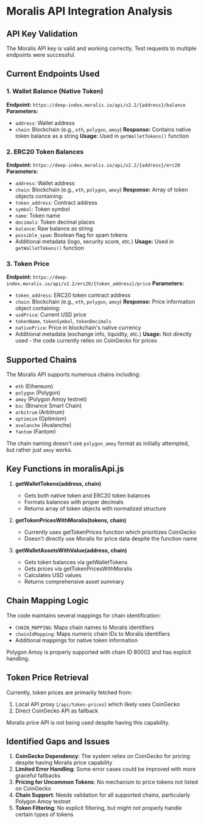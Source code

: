 # Moralis API Integration Analysis

## API Key Validation
The Moralis API key is valid and working correctly. Test requests to multiple endpoints were successful.

## Current Endpoints Used

### 1. Wallet Balance (Native Token)
**Endpoint:** `https://deep-index.moralis.io/api/v2.2/{address}/balance`
**Parameters:**
- `address`: Wallet address
- `chain`: Blockchain (e.g., `eth`, `polygon`, `amoy`)
**Response:** Contains native token balance as a string
**Usage:** Used in `getWalletTokens()` function

### 2. ERC20 Token Balances
**Endpoint:** `https://deep-index.moralis.io/api/v2.2/{address}/erc20`
**Parameters:**
- `address`: Wallet address
- `chain`: Blockchain (e.g., `eth`, `polygon`, `amoy`) 
**Response:** Array of token objects containing:
- `token_address`: Contract address
- `symbol`: Token symbol
- `name`: Token name
- `decimals`: Token decimal places
- `balance`: Raw balance as string
- `possible_spam`: Boolean flag for spam tokens
- Additional metadata (logo, security score, etc.)
**Usage:** Used in `getWalletTokens()` function

### 3. Token Price
**Endpoint:** `https://deep-index.moralis.io/api/v2.2/erc20/{token_address}/price`
**Parameters:**
- `token_address`: ERC20 token contract address
- `chain`: Blockchain (e.g., `eth`, `polygon`, `amoy`)
**Response:** Price information object containing:
- `usdPrice`: Current USD price
- `tokenName`, `tokenSymbol`, `tokenDecimals`
- `nativePrice`: Price in blockchain's native currency
- Additional metadata (exchange info, liquidity, etc.)
**Usage:** Not directly used - the code currently relies on CoinGecko for prices

## Supported Chains

The Moralis API supports numerous chains including:
- `eth` (Ethereum)
- `polygon` (Polygon)
- `amoy` (Polygon Amoy testnet)
- `bsc` (Binance Smart Chain)
- `arbitrum` (Arbitrum)
- `optimism` (Optimism)
- `avalanche` (Avalanche)
- `fantom` (Fantom)

The chain naming doesn't use `polygon_amoy` format as initially attempted, but rather just `amoy` works.

## Key Functions in moralisApi.js

1. **getWalletTokens(address, chain)**
   - Gets both native token and ERC20 token balances
   - Formats balances with proper decimals
   - Returns array of token objects with normalized structure

2. **getTokenPricesWithMoralis(tokens, chain)**
   - Currently uses getTokenPrices function which prioritizes CoinGecko
   - Doesn't directly use Moralis for price data despite the function name

3. **getWalletAssetsWithValue(address, chain)**
   - Gets token balances via getWalletTokens
   - Gets prices via getTokenPricesWithMoralis
   - Calculates USD values
   - Returns comprehensive asset summary

## Chain Mapping Logic

The code maintains several mappings for chain identification:
- `CHAIN_MAPPING`: Maps chain names to Moralis identifiers
- `chainIdMapping`: Maps numeric chain IDs to Moralis identifiers
- Additional mappings for native token information

Polygon Amoy is properly supported with chain ID 80002 and has explicit handling.

## Token Price Retrieval

Currently, token prices are primarily fetched from:
1. Local API proxy (`/api/token-prices`) which likely uses CoinGecko
2. Direct CoinGecko API as fallback

Moralis price API is not being used despite having this capability.

## Identified Gaps and Issues

1. **CoinGecko Dependency**: The system relies on CoinGecko for pricing despite having Moralis price capability
2. **Limited Error Handling**: Some error cases could be improved with more graceful fallbacks
3. **Pricing for Uncommon Tokens**: No mechanism to price tokens not listed on CoinGecko
4. **Chain Support**: Needs validation for all supported chains, particularly Polygon Amoy testnet
5. **Token Filtering**: No explicit filtering, but might not properly handle certain types of tokens